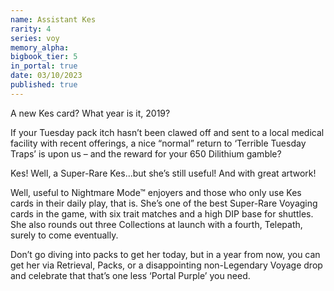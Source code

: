 ```yaml
---
name: Assistant Kes
rarity: 4
series: voy
memory_alpha:
bigbook_tier: 5
in_portal: true
date: 03/10/2023
published: true
---
```


A new Kes card? What year is it, 2019?

If your Tuesday pack itch hasn’t been clawed off and sent to a local medical facility with recent offerings, a nice “normal” return to ‘Terrible Tuesday Traps’ is upon us – and the reward for your 650 Dilithium gamble?

Kes! Well, a Super-Rare Kes...but she’s still useful! And with great artwork!

Well, useful to Nightmare Mode™ enjoyers and those who only use Kes cards in their daily play, that is. She’s one of the best Super-Rare Voyaging cards in the game, with six trait matches and a high DIP base for shuttles. She also rounds out three Collections at launch with a fourth, Telepath, surely to come eventually.  

Don’t go diving into packs to get her today, but in a year from now, you can get her via Retrieval, Packs, or a disappointing non-Legendary Voyage drop and celebrate that that’s one less ‘Portal Purple’ you need.
